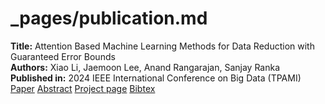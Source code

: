# _pages/publication.md

<div class="publication-card">
    <strong>Title:</strong> Attention Based Machine Learning Methods for Data Reduction with Guaranteed Error Bounds<br>
    <strong>Authors:</strong> Xiao Li, Jaemoon Lee, Anand Rangarajan, Sanjay Ranka<br>
    <strong>Published in:</strong> 2024 IEEE International Conference on Big Data (TPAMI)<br>
    <div class="publication-links">
        <a href="#" class="btn">Paper</a>
        <a href="#" class="btn">Abstract</a>
        <a href="#" class="btn">Project page</a>
        <a href="#" class="btn">Bibtex</a>
    </div>
</div>
